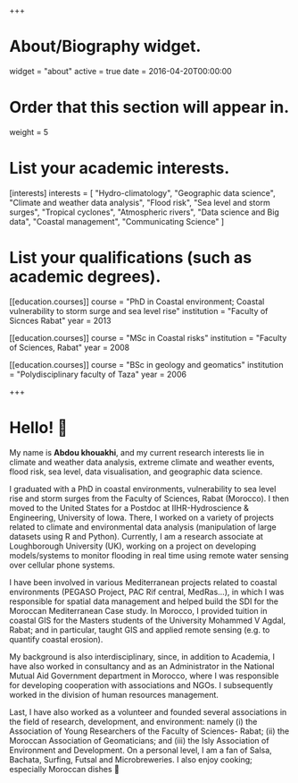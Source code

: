 +++
# About/Biography widget.
widget = "about"
active = true
date = 2016-04-20T00:00:00

# Order that this section will appear in.
weight = 5

# List your academic interests.
[interests]
  interests = [
    "Hydro-climatology",
    "Geographic data science",
    "Climate and weather data analysis",
    "Flood risk",
    "Sea level and storm surges",
    "Tropical cyclones",
    "Atmospheric rivers",
    "Data science and Big data",
    "Coastal management",
    "Communicating Science"
  ]

# List your qualifications (such as academic degrees).
[[education.courses]]
  course = "PhD in Coastal environment; Coastal vulnerability to storm surge and sea level rise"
  institution = "Faculty of Sicnces Rabat"
  year = 2013

[[education.courses]]
  course = "MSc in Coastal risks"
  institution = "Faculty of Sciences, Rabat"
  year = 2008

[[education.courses]]
  course = "BSc in geology and geomatics"
  institution = "Polydisciplinary faculty of Taza"
  year = 2006
 
+++

# Hello! 🙂

My name is **Abdou khouakhi**, and my current research interests lie in climate and weather data analysis, extreme climate and weather events, flood risk, sea level, data visualisation, and geographic data science.

I graduated with a PhD in coastal environments, vulnerability to sea level rise and storm surges from the Faculty of Sciences, Rabat (Morocco). I then moved to the United States for a Postdoc at IIHR-Hydroscience & Engineering, University of Iowa. There, I worked on a variety of projects related to climate and environmental data analysis (manipulation of large datasets using R and Python). Currently, I am a research associate at Loughborough University (UK), working on a project on developing models/systems to monitor flooding in real time using remote water sensing over cellular phone systems.

I have been involved in various Mediterranean projects related to coastal environments (PEGASO Project, PAC Rif central, MedRas…), in which I was responsible for spatial data management and helped build the SDI for the Moroccan Mediterranean Case study. In Morocco, I provided tuition in coastal GIS for the Masters students of the University Mohammed V Agdal, Rabat; and in particular, taught GIS and applied remote sensing (e.g. to quantify coastal erosion).

My background is also interdisciplinary, since, in addition to Academia, I have also worked in consultancy and as an Administrator in the National Mutual Aid Government department in Morocco, where I was responsible for developing cooperation with associations and NGOs. I subsequently worked in the division of human resources management.

Last, I have also worked as a volunteer and founded several associations in the field of research, development, and environment: namely (i) the Association of Young Researchers of the Faculty of Sciences- Rabat; (ii) the Moroccan Association of Geomaticians; and (iii) the Isly Association of Environment and Development. On a personal level, I am a fan of Salsa, Bachata, Surfing, Futsal and Microbreweries. I also enjoy cooking; especially Moroccan dishes 🙂
